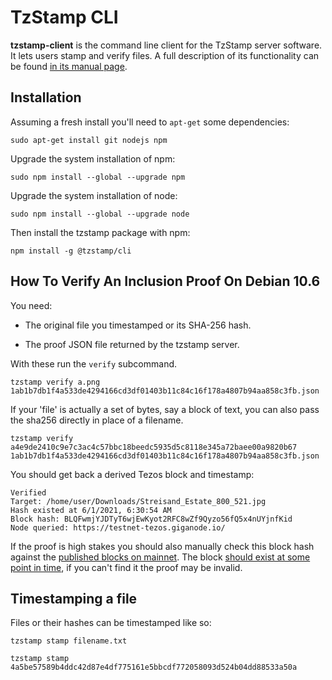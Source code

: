 # TzStamp CLI

**tzstamp-client** is the command line client for the TzStamp server software.
It lets users stamp and verify files. A full description of its functionality can
be found [in its manual page](man/man1/tzstamp.md).

## Installation

Assuming a fresh install you'll need to `apt-get` some dependencies:

    sudo apt-get install git nodejs npm

Upgrade the system installation of npm:

    sudo npm install --global --upgrade npm

Upgrade the system installation of node:

    sudo npm install --global --upgrade node

Then install the tzstamp package with npm:

    npm install -g @tzstamp/cli

## How To Verify An Inclusion Proof On Debian 10.6

You need:

* The original file you timestamped or its SHA-256 hash.

* The proof JSON file returned by the tzstamp server.

With these run the `verify` subcommand.

    tzstamp verify a.png 1ab1b7db1f4a533de4294166cd3df01403b11c84c16f178a4807b94aa858c3fb.json

If your 'file' is actually a set of bytes, say a block of text, you can also pass
the sha256 directly in place of a filename.

    tzstamp verify a4e9de2410c9e7c3ac4c57bbc18beedc5935d5c8118e345a72baee00a9820b67 1ab1b7db1f4a533de4294166cd3df01403b11c84c16f178a4807b94aa858c3fb.json

You should get back a derived Tezos block and timestamp:

```
Verified
Target: /home/user/Downloads/Streisand_Estate_800_521.jpg
Hash existed at 6/1/2021, 6:30:54 AM
Block hash: BLQFwmjYJDTyT6wjEwKyot2RFC8wZf9Qyzo56fQ5x4nUYjnfKid
Node queried: https://testnet-tezos.giganode.io/
```

If the proof is high stakes you should also manually check this block hash against the [published blocks on mainnet](https://tzkt.io/).
The block [should exist at some point in time](https://tzkt.io/BMTUxYz166GSjyKszmirbYubDLiGEBPRUiJrkjAz6ryVppvDiFX/), if you can't find it the proof may
be invalid.

## Timestamping a file

Files or their hashes can be timestamped like so:

    tzstamp stamp filename.txt

    tzstamp stamp 4a5be57589b4ddc42d87e4df775161e5bbcdf772058093d524b04dd88533a50a


